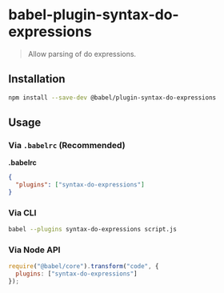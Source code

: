 # babel-plugin-syntax-do-expressions

> Allow parsing of do expressions.

## Installation

```sh
npm install --save-dev @babel/plugin-syntax-do-expressions
```

## Usage

### Via `.babelrc` (Recommended)

**.babelrc**

```json
{
  "plugins": ["syntax-do-expressions"]
}
```

### Via CLI

```sh
babel --plugins syntax-do-expressions script.js
```

### Via Node API

```javascript
require("@babel/core").transform("code", {
  plugins: ["syntax-do-expressions"]
});
```
